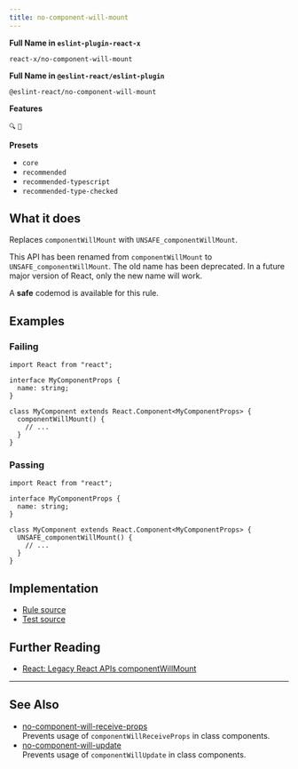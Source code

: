 ```yaml
---
title: no-component-will-mount
---
```


**Full Name in `eslint-plugin-react-x`**

```plain copy
react-x/no-component-will-mount
```

**Full Name in `@eslint-react/eslint-plugin`**

```plain copy
@eslint-react/no-component-will-mount
```

**Features**

`🔍` `🔄`

**Presets**

- `core`
- `recommended`
- `recommended-typescript`
- `recommended-type-checked`

## What it does

Replaces `componentWillMount` with `UNSAFE_componentWillMount`.

This API has been renamed from `componentWillMount` to `UNSAFE_componentWillMount`. The old name has been deprecated. In a future major version of React, only the new name will work.

A **safe** codemod is available for this rule.

## Examples

### Failing

```tsx
import React from "react";

interface MyComponentProps {
  name: string;
}

class MyComponent extends React.Component<MyComponentProps> {
  componentWillMount() {
    // ...
  }
}
```

### Passing

```tsx
import React from "react";

interface MyComponentProps {
  name: string;
}

class MyComponent extends React.Component<MyComponentProps> {
  UNSAFE_componentWillMount() {
    // ...
  }
}
```

## Implementation

- [Rule source](https://github.com/Rel1cx/eslint-react/tree/main/packages/plugins/eslint-plugin-react-x/src/rules/no-component-will-mount.ts)
- [Test source](https://github.com/Rel1cx/eslint-react/tree/main/packages/plugins/eslint-plugin-react-x/src/rules/no-component-will-mount.spec.ts)

## Further Reading

- [React: Legacy React APIs componentWillMount](https://react.dev/reference/react/Component#componentwillmount)

---

## See Also

- [no-component-will-receive-props](./no-component-will-receive-props)\
  Prevents usage of `componentWillReceiveProps` in class components.
- [no-component-will-update](./no-component-will-update)\
  Prevents usage of `componentWillUpdate` in class components.

